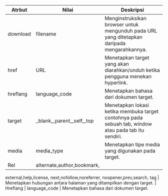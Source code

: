 | Atrbut  | Nilai | Deskripsi | 
| ------- | ----- | --------- |
| download | filename | Menginstruksikan browser untuk mengunduh pada URL yang ditetapkan daripada mengarahkannya.  
| href | URL  | Menetapkan target yang akan diarahkan/unduh ketika pengguna menekan hyperlink.
| hreflang | language_code | Menetapkan bahasa dari dokumen target.
| target | _blank,_parent,_self,_top | Menetapkan lokasi ketika membuka target contohnya pada sebuah tab, window atau pada tab itu sendiri.
| media | media_type | Menetapkan tipe media yang digunakan pada target.
| Rel | alternate,author,bookmark,
external,help,license,
next,nofollow,noreferrer,
noopener,prev,search,
tag | Menetapkan hubungan antara halaman yang ditampilkan dengan target.
| Hreflang | language_code | Menetapkan bahasa dari dokumen target.

